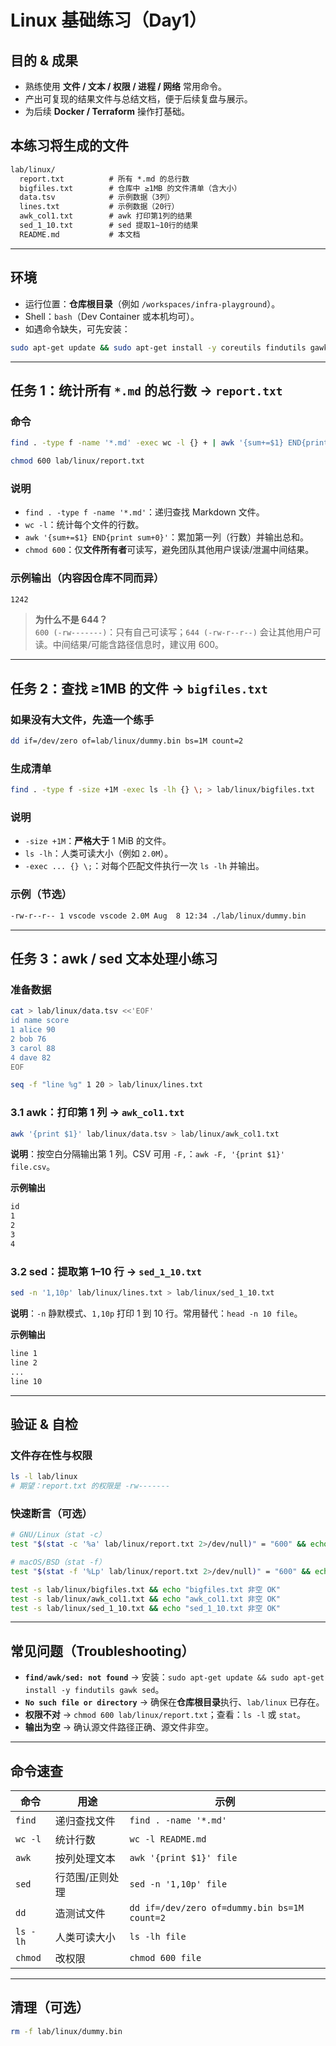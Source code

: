 # Linux 基础练习（Day1）

## 目的 & 成果
- 熟练使用 **文件 / 文本 / 权限 / 进程 / 网络** 常用命令。  
- 产出可复现的结果文件与总结文档，便于后续复盘与展示。  
- 为后续 **Docker / Terraform** 操作打基础。

## 本练习将生成的文件
```txt
lab/linux/
  report.txt          # 所有 *.md 的总行数
  bigfiles.txt        # 仓库中 ≥1MB 的文件清单（含大小）
  data.tsv            # 示例数据（3列）
  lines.txt           # 示例数据（20行）
  awk_col1.txt        # awk 打印第1列的结果
  sed_1_10.txt        # sed 提取1~10行的结果
  README.md           # 本文档
```

---

## 环境
- 运行位置：**仓库根目录**（例如 `/workspaces/infra-playground`）。  
- Shell：`bash`（Dev Container 或本机均可）。  
- 如遇命令缺失，可先安装：
```bash
sudo apt-get update && sudo apt-get install -y coreutils findutils gawk sed procps iproute2 dnsutils
```

---

## 任务 1：统计所有 `*.md` 的总行数 → `report.txt`

### 命令
```bash
find . -type f -name '*.md' -exec wc -l {} + | awk '{sum+=$1} END{print sum+0}' > lab/linux/report.txt

chmod 600 lab/linux/report.txt
```

### 说明
- `find . -type f -name '*.md'`：递归查找 Markdown 文件。  
- `wc -l`：统计每个文件的行数。  
- `awk '{sum+=$1} END{print sum+0}'`：累加第一列（行数）并输出总和。  
- `chmod 600`：仅**文件所有者**可读写，避免团队其他用户误读/泄漏中间结果。

### 示例输出（内容因仓库不同而异）
```txt
1242
```

> **为什么不是 644？**  
> `600 (-rw-------)`：只有自己可读写；`644 (-rw-r--r--)` 会让其他用户可读。中间结果/可能含路径信息时，建议用 600。

---

## 任务 2：查找 ≥1MB 的文件 → `bigfiles.txt`

### 如果没有大文件，先造一个练手
```bash
dd if=/dev/zero of=lab/linux/dummy.bin bs=1M count=2
```

### 生成清单
```bash
find . -type f -size +1M -exec ls -lh {} \; > lab/linux/bigfiles.txt
```

### 说明
- `-size +1M`：**严格大于** 1 MiB 的文件。  
- `ls -lh`：人类可读大小（例如 `2.0M`）。  
- `-exec ... {} \;`：对每个匹配文件执行一次 `ls -lh` 并输出。

### 示例（节选）
```txt
-rw-r--r-- 1 vscode vscode 2.0M Aug  8 12:34 ./lab/linux/dummy.bin
```

---

## 任务 3：awk / sed 文本处理小练习

### 准备数据
```bash
cat > lab/linux/data.tsv <<'EOF'
id name score
1 alice 90
2 bob 76
3 carol 88
4 dave 82
EOF

seq -f "line %g" 1 20 > lab/linux/lines.txt
```

### 3.1 awk：打印第 1 列 → `awk_col1.txt`
```bash
awk '{print $1}' lab/linux/data.tsv > lab/linux/awk_col1.txt
```
**说明**：按空白分隔输出第 1 列。CSV 可用 `-F,`：`awk -F, '{print $1}' file.csv`。

**示例输出**
```txt
id
1
2
3
4
```

### 3.2 sed：提取第 1–10 行 → `sed_1_10.txt`
```bash
sed -n '1,10p' lab/linux/lines.txt > lab/linux/sed_1_10.txt
```
**说明**：`-n` 静默模式、`1,10p` 打印 1 到 10 行。常用替代：`head -n 10 file`。

**示例输出**
```txt
line 1
line 2
...
line 10
```

---

## 验证 & 自检

### 文件存在性与权限
```bash
ls -l lab/linux
# 期望：report.txt 的权限是 -rw-------
```

### 快速断言（可选）
```bash
# GNU/Linux（stat -c）
test "$(stat -c '%a' lab/linux/report.txt 2>/dev/null)" = "600" && echo "report.txt 权限 OK"

# macOS/BSD（stat -f）
test "$(stat -f '%Lp' lab/linux/report.txt 2>/dev/null)" = "600" && echo "report.txt 权限 OK"

test -s lab/linux/bigfiles.txt && echo "bigfiles.txt 非空 OK"
test -s lab/linux/awk_col1.txt && echo "awk_col1.txt 非空 OK"
test -s lab/linux/sed_1_10.txt && echo "sed_1_10.txt 非空 OK"
```

---

## 常见问题（Troubleshooting）
- **`find/awk/sed: not found`** → 安装：`sudo apt-get update && sudo apt-get install -y findutils gawk sed`。  
- **`No such file or directory`** → 确保在**仓库根目录**执行、`lab/linux` 已存在。  
- **权限不对** → `chmod 600 lab/linux/report.txt`；查看：`ls -l` 或 `stat`。  
- **输出为空** → 确认源文件路径正确、源文件非空。

---

## 命令速查
| 命令 | 用途 | 示例 |
|---|---|---|
| `find` | 递归查找文件 | `find . -name '*.md'` |
| `wc -l` | 统计行数 | `wc -l README.md` |
| `awk` | 按列处理文本 | `awk '{print $1}' file` |
| `sed` | 行范围/正则处理 | `sed -n '1,10p' file` |
| `dd` | 造测试文件 | `dd if=/dev/zero of=dummy.bin bs=1M count=2` |
| `ls -lh` | 人类可读大小 | `ls -lh file` |
| `chmod` | 改权限 | `chmod 600 file` |

---

## 清理（可选）
```bash
rm -f lab/linux/dummy.bin
```
